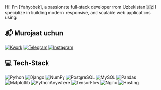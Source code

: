 Hi! I'm [Yahyobek], a passionate full-stack developer from Uzbekistan 🇺🇿
I specialize in building modern, responsive, and scalable web applications using:

## 📬 Murojaat uchun

[![Kwork](https://img.shields.io/badge/Kwork-ff8c00?style=for-the-badge&logo=freelancer&logoColor=white)](https://kwork.ru/user/django_dev)
[![Telegram](https://img.shields.io/badge/Telegram-2CA5E0?style=for-the-badge&logo=telegram&logoColor=white)](https://t.me/m16uzb)
[![Instagram](https://img.shields.io/badge/Instagram-E4405F?style=for-the-badge&logo=instagram&logoColor=white)](https://instagram.com/bahodirov._2007)


## 💻 Tech-Stack 

![Python](https://img.shields.io/badge/Python-3776AB?style=for-the-badge&logo=python&logoColor=white)
![Django](https://img.shields.io/badge/Django-092E20?style=for-the-badge&logo=django&logoColor=white)
![NumPy](https://img.shields.io/badge/NumPy-013243?style=for-the-badge&logo=numpy&logoColor=white)
![PostgreSQL](https://img.shields.io/badge/PostgreSQL-336791?style=for-the-badge&logo=postgresql&logoColor=white)
![MySQL](https://img.shields.io/badge/MySQL-4479A1?style=for-the-badge&logo=mysql&logoColor=white)
![Pandas](https://img.shields.io/badge/Pandas-150458?style=for-the-badge&logo=pandas&logoColor=white)
![Matplotlib](https://img.shields.io/badge/Matplotlib-11557C?style=for-the-badge&logo=matplotlib&logoColor=white)
![PythonAnywhere](https://img.shields.io/badge/PythonAnywhere-1C1C1C?style=for-the-badge&logo=python&logoColor=white)
![TensorFlow](https://img.shields.io/badge/TensorFlow-FF6F00?style=for-the-badge&logo=tensorflow&logoColor=white)
![Nginx](https://img.shields.io/badge/Nginx-009639?style=for-the-badge&logo=nginx&logoColor=white)
![Hosting](https://img.shields.io/badge/Hosting-430098?style=for-the-badge&logo=cloud&logoColor=white)
